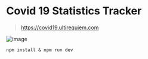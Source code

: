# Covid 19 Statistics Tracker

> https://covid19.ultirequiem.com

![image](https://github.com/user-attachments/assets/6916fa13-83d3-4269-923a-d1dc98f2b03b)

```
npm install & npm run dev
```
